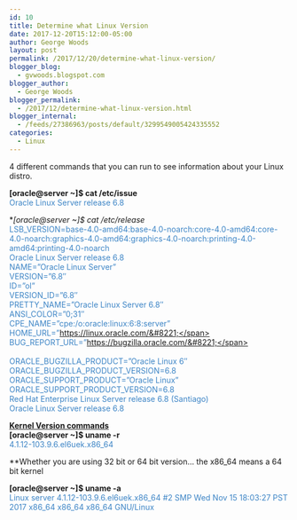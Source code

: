 ```yaml
---
id: 10
title: Determine what Linux Version
date: 2017-12-20T15:12:00-05:00
author: George Woods
layout: post
permalink: /2017/12/20/determine-what-linux-version/
blogger_blog:
  - gvwoods.blogspot.com
blogger_author:
  - George Woods
blogger_permalink:
  - /2017/12/determine-what-linux-version.html
blogger_internal:
  - /feeds/27386963/posts/default/3299549005424335552
categories:
  - Linux
---
```

4 different commands that you can run to see information about your Linux distro.

**[oracle@server ~]$ cat /etc/issue**  
<span style="color: #3d85c6;">Oracle Linux Server release 6.8</span>

**[oracle@server ~]$ cat /etc/*release**  
<span style="color: #3d85c6;">LSB_VERSION=base-4.0-amd64:base-4.0-noarch:core-4.0-amd64:core-4.0-noarch:graphics-4.0-amd64:graphics-4.0-noarch:printing-4.0-amd64:printing-4.0-noarch</span>  
<span style="color: #3d85c6;">Oracle Linux Server release 6.8</span>  
<span style="color: #3d85c6;">NAME=&#8221;Oracle Linux Server&#8221;</span>  
<span style="color: #3d85c6;">VERSION=&#8221;6.8&#8243;</span>  
<span style="color: #3d85c6;">ID=&#8221;ol&#8221;</span>  
<span style="color: #3d85c6;">VERSION_ID=&#8221;6.8&#8243;</span>  
<span style="color: #3d85c6;">PRETTY_NAME=&#8221;Oracle Linux Server 6.8&#8243;</span>  
<span style="color: #3d85c6;">ANSI_COLOR=&#8221;0;31&#8243;</span>  
<span style="color: #3d85c6;">CPE_NAME=&#8221;cpe:/o:oracle:linux:6:8:server&#8221;</span>  
<span style="color: #3d85c6;">HOME_URL=&#8221;https://linux.oracle.com/&#8221;</span>  
<span style="color: #3d85c6;">BUG_REPORT_URL=&#8221;https://bugzilla.oracle.com/&#8221;</span>  
<span style="color: #3d85c6;"><br /></span><span style="color: #3d85c6;">ORACLE_BUGZILLA_PRODUCT=&#8221;Oracle Linux 6&#8243;</span>  
<span style="color: #3d85c6;">ORACLE_BUGZILLA_PRODUCT_VERSION=6.8</span>  
<span style="color: #3d85c6;">ORACLE_SUPPORT_PRODUCT=&#8221;Oracle Linux&#8221;</span>  
<span style="color: #3d85c6;">ORACLE_SUPPORT_PRODUCT_VERSION=6.8</span>  
<span style="color: #3d85c6;">Red Hat Enterprise Linux Server release 6.8 (Santiago)</span>  
<span style="color: #3d85c6;">Oracle Linux Server release 6.8</span>

**<u>Kernel Version commands</u>**  
**[oracle@server ~]$ uname -r**  
<span style="color: #3d85c6;">4.1.12-103.9.6.el6uek.x86_64</span>

**Whether you are using 32 bit or 64 bit version&#8230; the x86_64 means a 64 bit kernel

**[oracle@server ~]$ uname -a**  
<span style="color: #3d85c6;">Linux server 4.1.12-103.9.6.el6uek.x86_64 #2 SMP Wed Nov 15 18:03:27 PST 2017 x86_64 x86_64 x86_64 GNU/Linux</span>